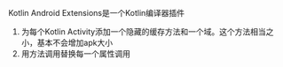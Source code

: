 Kotlin Android Extensions是一个Kotlin编译器插件
1. 为每个Kotlin Activity添加一个隐藏的缓存方法和一个域。这个方法相当之小，基本不会增加apk大小
2. 用方法调用替换每一个属性调用


